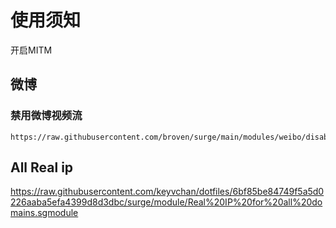 # 使用须知
开启MITM
## 微博
### 禁用微博视频流
```
https://raw.githubusercontent.com/broven/surge/main/modules/weibo/disableWeiboFeed/disableWbVideoFeed.sgmodule
```
## All Real ip
https://raw.githubusercontent.com/keyvchan/dotfiles/6bf85be84749f5a5d0226aaba5efa4399d8d3dbc/surge/module/Real%20IP%20for%20all%20domains.sgmodule
